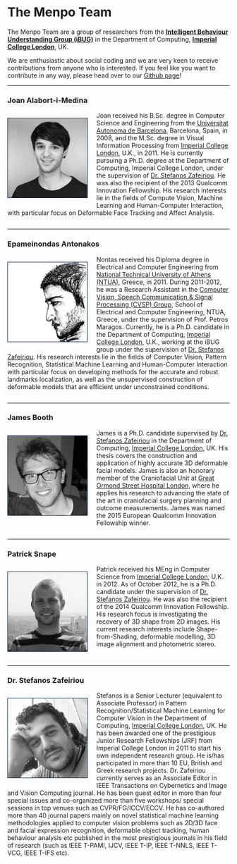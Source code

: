 The Menpo Team
==============

The Menpo Team are a group of researchers from the [**Intelligent Behaviour Understanding Group (iBUG)**][ibug] in the
Department of Computing, [**Imperial College London**][imperial], UK.

We are enthusiastic about social coding and we are very keen to receive contributions from anyone who is interested. If you feel like you want to contribute in any way, please head over to our
[Github page](http://www.github.com/menpo/)!

---------------------------------------

### Joan Alabort-i-Medina
<p style="float: left;">
<img alt="Joan Alabort-i-Medina" src="portraits/joan.png" style="border:1px solid #021a40; margin-right: 20px;"></br>
<a href="http://ibug.doc.ic.ac.uk/people/jalabort-i-medina" target="_blank"><i class="fa fa-home" style="color: black; font-size:120%;"></i></a>
<a href="mailto:joan.alabort@gmail.com" target="_blank"><i class="fa fa-envelope-square" style="color: black; font-size:120%;"></i></a>
<a href="http://github.com/jalabort" target="_blank"><i class="fa fa-github" style="color: black; font-size:120%;"></i></a>
<a href="http://ibug.doc.ic.ac.uk/people/jalabort-i-medina" target="_blank"><i class="fa fa-bug" style="color: black; font-size:120%;"></i></a>
<a href="https://scholar.google.co.uk/scholar?hl=en&q=joan+alabort-i-medina" target="_blank"><i class="fa fa-graduation-cap" style="color: black; font-size:120%;"></i></a>
<a href="https://www.facebook.com/joan.alabort" target="_blank"><i class="fa fa-facebook-square" style="color: black; font-size:120%;"></i></a>
<a href="https://www.linkedin.com/in/joan-alabort-3b13b315" target="_blank"><i class="fa fa-linkedin-square" style="color: black; font-size:120%;"></i></a>
<a href="https://twitter.com/JoanAlabort" target="_blank"><i class="fa fa-twitter-square" style="color: black; font-size:120%;"></i></a>
</p>

Joan received his B.Sc. degree in Computer Science and Engineering from the [Universitat Autonoma de Barcelona](http://www.uab.cat/web/universitat-autonoma-de-barcelona-1345467954774.html), Barcelona, Spain, in 2008, and the M.Sc. degree in Visual Information Processing from [Imperial College London][imperial], U.K., in 2011. He is currently pursuing a Ph.D. degree at the Department of Computing, Imperial College London, under the supervision of [Dr. Stefanos Zafeiriou][stefanos_personal]. He was also the recipient of the 2013 Qualcomm Innovation Fellowship. His research interests lie in the fields of Compute Vision, Machine Learning and Human-Computer Interaction, with particular focus on Deformable Face Tracking and Affect Analysis.

<div style="clear: both;"></div>

---------------------------------------

### Epameinondas Antonakos
<p style="float: left;">
<img alt="Epameinondas Antonakos" src="portraits/nontas.png" style="border:1px solid #021a40; margin-right: 20px;"></br>
<a href="http://nontas.github.io/" target="_blank"><i class="fa fa-home" style="color: black; font-size:120%;"></i></a>
<a href="mailto:antonakosn@gmail.com" target="_blank"><i class="fa fa-envelope-square" style="color: black; font-size:120%;"></i></a>
<a href="http://github.com/nontas" target="_blank"><i class="fa fa-github" style="color: black; font-size:120%;"></i></a>
<a href="http://ibug.doc.ic.ac.uk/people/eantonakos" target="_blank"><i class="fa fa-bug" style="color: black; font-size:120%;"></i></a>
<a href="https://scholar.google.es/citations?user=ViIpE70AAAAJ" target="_blank"><i class="fa fa-graduation-cap" style="color: black; font-size:120%;"></i></a>
<a href="https://www.facebook.com/antonakosn" target="_blank"><i class="fa fa-facebook-square" style="color: black; font-size:120%;"></i></a>
<a href="https://uk.linkedin.com/in/epameinondas-antonakos-32b62454" target="_blank"><i class="fa fa-linkedin-square" style="color: black; font-size:120%;"></i></a>
<a href="https://twitter.com/antonakosn" target="_blank"><i class="fa fa-twitter-square" style="color: black; font-size:120%;"></i></a>
</p>

Nontas received his Diploma degree in Electrical and Computer Engineering from [National Technical University of Athens (NTUA)](http://www.ntua.gr/), Greece, in 2011. During 2011-2012, he was a Research Assistant in the [Computer Vision, Speech Communication & Signal Processing (CVSP) Group](http://cvsp.cs.ntua.gr/), School of Electrical and Computer Engineering, NTUA, Greece, under the supervision of Prof. Petros Maragos. Currently, he is a Ph.D. candidate in the Department of Computing, [Imperial College London][imperial], U.K., working at the iBUG group under the supervision of [Dr. Stefanos Zafeiriou][stefanos_personal]. His research interests lie in the fields of Computer Vision, Pattern Recognition, Statistical Machine Learning and Human-Computer Interaction with particular focus on developing methods for the accurate and robust landmarks localization, as well as the unsupervised construction of deformable models that are efficient under unconstrained conditions.

<div style="clear: both;"></div>

---------------------------------------

### James Booth
<p style="float: left;">
<img alt="James Booth" src="portraits/james.png" style="border:1px solid #021a40; margin-right: 20px;"></br>
<a href="http://www.jamesabooth.com" target="_blank"><i class="fa fa-home" style="color: black; font-size:120%;"></i></a>
<a href="mailto:jabooth@gmail.com" target="_blank"><i class="fa fa-envelope-square" style="color: black; font-size:120%;"></i></a>
<a href="http://github.com/jabooth" target="_blank"><i class="fa fa-github" style="color: black; font-size:120%;"></i></a>
<a href="http://ibug.doc.ic.ac.uk/people/jbooth" target="_blank"><i class="fa fa-bug" style="color: black; font-size:120%;"></i></a>
<a href="https://scholar.google.co.uk/citations?user=T7F42LQAAAAJ" target="_blank"><i class="fa fa-graduation-cap" style="color: black; font-size:120%;"></i></a>
<a href="https://www.facebook.com/jabooth" target="_blank"><i class="fa fa-facebook-square" style="color: black; font-size:120%;"></i></a>
<a href="https://www.linkedin.com/in/jabooth" target="_blank"><i class="fa fa-linkedin-square" style="color: black; font-size:120%;"></i></a>
<a href="https://twitter.com/jamesabooth" target="_blank"><i class="fa fa-twitter-square" style="color: black; font-size:120%;"></i></a>
</p>

James is a Ph.D. candidate supervised by [Dr. Stefanos Zafeiriou][stefanos_personal] in the Department of Computing, [Imperial College London][imperial], UK. His thesis covers the construction and application of highly accurate 3D deformable facial models. James is also an honorary member of the Craniofacial Unit at [Great Ormond Street Hospital London](http://www.gosh.nhs.uk/), where he applies his research to advancing the state of the art in craniofacial surgery planning and outcome measurements. James was named the 2015 European Qualcomm Innovation Fellowship winner.

<div style="clear: both;"></div>

---------------------------------------

### Patrick Snape
<p style="float: left;">
<img alt="Patrick Snape" src="portraits/patrick.png" style="border:1px solid #021a40; margin-right: 20px;"></br>
<a href="http://patricksnape.github.io/" target="_blank"><i class="fa fa-home" style="color: black; font-size:120%;"></i></a>
<a href="mailto:p.snape@imperial.ac.uk" target="_blank"><i class="fa fa-envelope-square" style="color: black; font-size:120%;"></i></a>
<a href="http://github.com/patricksnape" target="_blank"><i class="fa fa-github" style="color: black; font-size:120%;"></i></a>
<a href="http://ibug.doc.ic.ac.uk/people/psnape" target="_blank"><i class="fa fa-bug" style="color: black; font-size:120%;"></i></a>
<a href="https://scholar.google.co.uk/citations?user=L-sUZmUAAAAJ" target="_blank"><i class="fa fa-graduation-cap" style="color: black; font-size:120%;"></i></a>
<a href="https://www.facebook.com/patrick.snape" target="_blank"><i class="fa fa-facebook-square" style="color: black; font-size:120%;"></i></a>
<a href="https://www.linkedin.com/in/patrick-snape-0a6a9b26" target="_blank"><i class="fa fa-linkedin-square" style="color: black; font-size:120%;"></i></a>
<a href="https://twitter.com/berecursive" target="_blank"><i class="fa fa-twitter-square" style="color: black; font-size:120%;"></i></a>
</p>

Patrick received his MEng in Computer Science from [Imperial College London][imperial], U.K. in 2012. As of October 2012, he is a Ph.D. candidate under the supervision of [Dr. Stefanos Zafeiriou][stefanos_personal]. He was also the recipient of the 2014 Qualcomm Innovation Fellowship. His research focus is investigating the recovery of 3D shape from 2D images. His current research interests include Shape-from-Shading, deformable modelling, 3D image alignment and photometric stereo.

<div style="clear: both;"></div>

---------------------------------------

### Dr. Stefanos Zafeiriou
<p style="float: left;">
<img alt="Dr. Stefanos Zafeiriou" src="portraits/stefanos.png" style="border:1px solid #021a40; margin-right: 20px;"></br>
<a href="https://wp.doc.ic.ac.uk/szafeiri/" target="_blank"><i class="fa fa-home" style="color: black; font-size:120%;"></i></a>
<a href="mailto:s.zafeiriou@imperial.ac.uk" target="_blank"><i class="fa fa-envelope-square" style="color: black; font-size:120%;"></i></a>
<a href="http://ibug.doc.ic.ac.uk/people/szafeiriou" target="_blank"><i class="fa fa-bug" style="color: black; font-size:120%;"></i></a>
<a href="https://scholar.google.co.uk/citations?user=QKOH5iYAAAAJ" target="_blank"><i class="fa fa-graduation-cap" style="color: black; font-size:120%;"></i></a>
<a href="https://www.linkedin.com/in/stefanos-zafeiriou-3969125" target="_blank"><i class="fa fa-linkedin-square" style="color: black; font-size:120%;"></i></a>
</p>

Stefanos is a Senior Lecturer (equivalent to Associate Professor) in Pattern Recognition/Statistical Machine Learning for Computer Vision in the Department of Computing, [Imperial College London][imperial], UK. He has been awarded one of the prestigious Junior Research Fellowships (JRF) from Imperial College London in 2011 to start his own independent research group. He is/has participated in more than 10 EU, British and Greek research projects. Dr. Zafeiriou currently serves as an Associate Editor in IEEE Transactions on Cybernetics and Image and Vision Computing journal. He has been guest editor in more than four special issues and co-organized more than five workshops/ special sessions in top venues such as CVPR/FG/ICCV/ECCV. He has co-authored more than 40 journal papers mainly on novel statistical machine learning methodologies applied to computer vision problems such as 2D/3D face and facial expression recognition, deformable object tracking, human behaviour analysis etc published in the most prestigious journals in his field of research (such as IEEE T-PAMI, IJCV, IEEE T-IP, IEEE T-NNLS, IEEE T-VCG, IEEE T-IFS etc).


[ibug]: http://ibug.doc.ic.ac.uk/
[imperial]: https://www.imperial.ac.uk/
[stefanos_personal]: https://wp.doc.ic.ac.uk/szafeiri/
